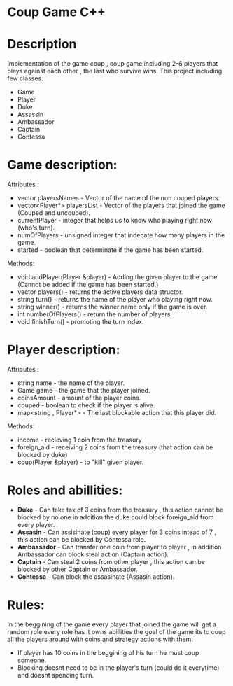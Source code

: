 # Coup Game C++

# Description
Implementation of the game coup , coup game including 2-6 players that plays against each other , the last who survive wins.
This project including few classes:
* Game
* Player
* Duke
* Assassin
* Ambassador
* Captain
* Contessa

# Game description:
Attributes :
* vector<string> playersNames - Vector of the name of the non couped players.
* vector<Player*> playersList - Vector of the players that joined the game (Couped and uncouped).
* currentPlayer - integer that helps us to know who playing right now (who's turn).
* numOfPlayers - unsigned integer that indecate how many players in the game.
* started - boolean that determinate if the game has been started.

Methods:
* void addPlayer(Player &player) - Adding the given player to the game (Cannot be added if the game has been started.)
* vector<string> players() - returns the active players data structor.
* string turn() - returns the name of the player who playing right now.
* string winner() - returns the winner name only if the game is over.
* int numberOfPlayers() - return the number of players.
* void finishTurn() - promoting the turn index.

# Player description:
Attributes :
* string name - the name of the player.
* Game game - the game that the player joined.
* coinsAmount - amount of the player coins.
* couped - boolean to check if the player is alive.
* map<string , Player*> - The last blockable action that this player did. 

Methods:
* income - recieving 1 coin from the treasury
* foreign_aid - receiving 2 coins from the treasury (that action can be blocked by duke)
* coup(Player &player) - to "kill" given player.

# Roles and abillities:
* **Duke** - Can take tax of 3 coins from the treasury , this action cannot be blocked by no one in addition the duke could block foreign_aid from every player.
* **Assasin** - Can assisinate (coup) every player for 3 coins intead of 7 , this action can be blocked by Contessa role.
* **Ambassador** - Can transfer one coin from player to player , in addition Ambassador can block steal action (Captain action).
* **Captain** - Can steal 2 coins from other player , this action can be blocked by other Captain or Ambassador.
* **Contessa** - Can block the assasinate (Assasin action).


# Rules:

In the beggining of the game every player that joined the game will get a random role every role has it owns abillities 
the goal of the game its to coup all the players around with coins and strategy actions with them.
* If player has 10 coins in the beggining of his turn he must coup someone.
* Blocking doesnt need to be in the player's turn (could do it everytime) and doesnt spending turn.


        
                 
